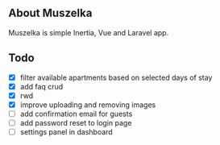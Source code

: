 ## About Muszelka

Muszelka is simple Inertia, Vue and Laravel app.

## Todo

- [x] filter available apartments based on selected days of stay
- [x] add faq crud
- [x] rwd
- [x] improve uploading and removing images
- [ ] add confirmation email for guests
- [ ] add password reset to login page
- [ ] settings panel in dashboard
